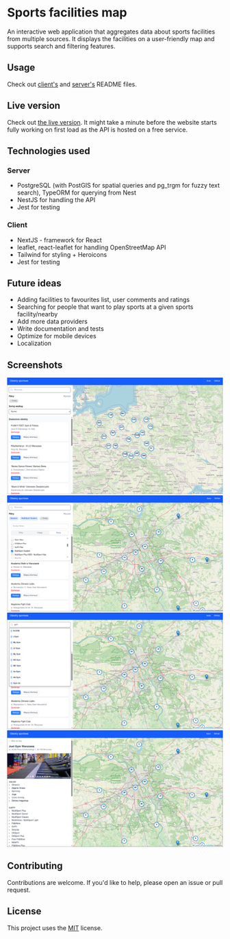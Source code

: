 # Sports facilities map

An interactive web application that aggregates data about sports facilities from multiple sources. It displays the facilities on a user-friendly map and supports search and filtering features.

## Usage
Check out [client's](client/README.md) and [server's](server/README.md) README files.

## Live version
Check out [the live version](https://obiekty-sportowe.netlify.app/). It might take a minute before the website starts fully working on first load as the API is hosted on a free service.

## Technologies used
### Server
- PostgreSQL (with PostGIS for spatial queries and pg_trgm for fuzzy text search), TypeORM for querying from Nest
- NestJS for handling the API
- Jest for testing

### Client
- NextJS - framework for React
- leaflet, react-leaflet for handling OpenStreetMap API
- Tailwind for styling + Heroicons
- Jest for testing

## Future ideas
- Adding facilities to favourites list, user comments and ratings
- Searching for people that want to play sports at a given sports facility/nearby
- Add more data providers
- Write documentation and tests
- Optimize for mobile devices
- Localization

## Screenshots
![Screenshot - zoomed out main view](screenshots/1.png)
![Screenshot - filtering](screenshots/2.png)
![Screenshot - searching](screenshots/3.png)
![Screenshot - facility details](screenshots/4.png)

## Contributing
Contributions are welcome. If you'd like to help, please open an issue or pull request.

## License
This project uses the [MIT](LICENSE) license.